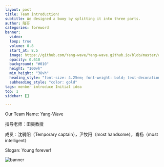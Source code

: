 ```yaml
---
layout: post
title: Team introduction!
subtitle: We designed a buoy by splitting it into three parts.
author: 阳哥
categories: foreword
banner: 
  video: 
  loop: true
  volume: 0.8
  start_at: 8.5
  image: https://github.com/Yang-wave/Yang-wave.github.io/blob/master/assets/images/banners/Week1-Meeting1.jpg
  opacity: 0.618
  background: "#010"
  height: "100vh"
  min_height: "38vh"
  heading_style: "font-size: 4.25em; font-weight: bold; text-decoration: underline"
  subheading_style: "color: gold"
tags: menber introduce Initial idea
top: 1
sidebar: []

---
```

Our Team Name: Yang-Wave  

指导老师：田昊教授  

成员：沈骋阳（Temporary captain），尹牧阳（most handsome），肖杨（most intelligent）  

Slogan: Young forever!  


![banner](/assets/images/banners/Week1-Meeting1.jpg)

